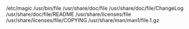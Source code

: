 /etc/magic
/usr/bin/file
/usr/share/doc/file
/usr/share/doc/file/ChangeLog
/usr/share/doc/file/README
/usr/share/licenses/file
/usr/share/licenses/file/COPYING
/usr/share/man/man1/file.1.gz
